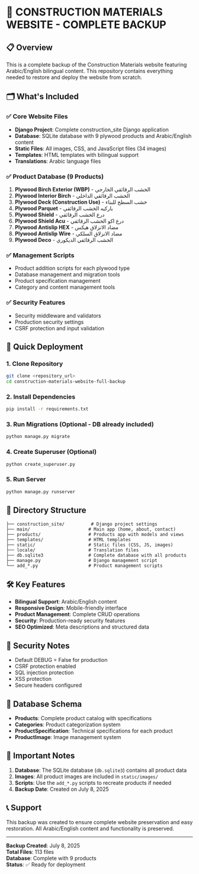# 🚀 CONSTRUCTION MATERIALS WEBSITE - COMPLETE BACKUP

## 📋 Overview
This is a complete backup of the Construction Materials website featuring Arabic/English bilingual content. This repository contains everything needed to restore and deploy the website from scratch.

## 🗂️ What's Included

### ✅ Core Website Files
- **Django Project**: Complete construction_site Django application
- **Database**: SQLite database with 9 plywood products and Arabic/English content
- **Static Files**: All images, CSS, and JavaScript files (34 images)
- **Templates**: HTML templates with bilingual support
- **Translations**: Arabic language files

### ✅ Product Database (9 Products)
1. **Plywood Birch Exterior (WBP)** - الخشب الرقائقي الخارجي
2. **Plywood Interior Birch** - الخشب الرقائقي الداخلي  
3. **Plywood Deck (Construction Use)** - خشب السطح للبناء
4. **Plywood Parquet** - باركيه الخشب الرقائقي
5. **Plywood Shield** - درع الخشب الرقائقي
6. **Plywood Shield Acu** - درع اكو الخشب الرقائقي
7. **Plywood Antislip HEX** - مضاد الانزلاق هيكس
8. **Plywood Antislip Wire** - مضاد الانزلاق السلكي
9. **Plywood Deco** - الخشب الرقائقي الديكوري

### ✅ Management Scripts
- Product addition scripts for each plywood type
- Database management and migration tools
- Product specification management
- Category and content management tools

### ✅ Security Features
- Security middleware and validators
- Production security settings
- CSRF protection and input validation

## 🚀 Quick Deployment

### 1. Clone Repository
```bash
git clone <repository_url>
cd construction-materials-website-full-backup
```

### 2. Install Dependencies
```bash
pip install -r requirements.txt
```

### 3. Run Migrations (Optional - DB already included)
```bash
python manage.py migrate
```

### 4. Create Superuser (Optional)
```bash
python create_superuser.py
```

### 5. Run Server
```bash
python manage.py runserver
```

## 📁 Directory Structure
```
├── construction_site/          # Django project settings
├── main/                      # Main app (home, about, contact)
├── products/                  # Products app with models and views
├── templates/                 # HTML templates
├── static/                    # Static files (CSS, JS, images)
├── locale/                    # Translation files
├── db.sqlite3                 # Complete database with all products
├── manage.py                  # Django management script
└── add_*.py                   # Product management scripts
```

## 🛠️ Key Features
- **Bilingual Support**: Arabic/English content
- **Responsive Design**: Mobile-friendly interface
- **Product Management**: Complete CRUD operations
- **Security**: Production-ready security features
- **SEO Optimized**: Meta descriptions and structured data

## 🔐 Security Notes
- Default DEBUG = False for production
- CSRF protection enabled
- SQL injection protection
- XSS protection
- Secure headers configured

## 📝 Database Schema
- **Products**: Complete product catalog with specifications
- **Categories**: Product categorization system
- **ProductSpecification**: Technical specifications for each product
- **ProductImage**: Image management system

## 🚨 Important Notes
1. **Database**: The SQLite database (`db.sqlite3`) contains all product data
2. **Images**: All product images are included in `static/images/`
3. **Scripts**: Use the `add_*.py` scripts to recreate products if needed
4. **Backup Date**: Created on July 8, 2025

## 📞 Support
This backup was created to ensure complete website preservation and easy restoration. All Arabic/English content and functionality is preserved.

---
**Backup Created**: July 8, 2025  
**Total Files**: 113 files  
**Database**: Complete with 9 products  
**Status**: ✅ Ready for deployment
